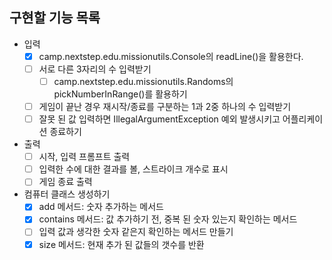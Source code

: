 ## 구현할 기능 목록
- 입력
  - [x] camp.nextstep.edu.missionutils.Console의 readLine()을 활용한다.
  - [ ] 서로 다른 3자리의 수 입력받기
    - [ ] camp.nextstep.edu.missionutils.Randoms의 pickNumberInRange()를 활용하기
  - [ ] 게임이 끝난 경우 재시작/종료를 구분하는 1과 2중 하나의 수 입력받기
  - [ ] 잘못 된 값 입력하면 IllegalArgumentException 예외 발생시키고 어플리케이션 종료하기
- 출력 
  - [ ] 시작, 입력 프롬프트 출력
  - [ ] 입력한 수에 대한 결과를 볼, 스트라이크 개수로 표시
  - [ ] 게임 종료 출력
- 컴퓨터 클래스 생성하기
  - [x] add 메서드: 숫자 추가하는 메서드
  - [x] contains 메서드: 값 추가하기 전, 중복 된 숫자 있는지 확인하는 메서드
  - [ ] 입력 값과 생각한 숫자 같은지 확인하는 메서드 만들기
  - [x] size 메서드: 현재 추가 된 값들의 갯수를 반환
